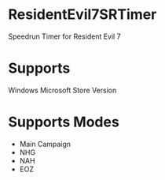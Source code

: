 # ResidentEvil7SRTimer
Speedrun Timer for Resident Evil 7

# Supports
Windows Microsoft Store Version

# Supports Modes
- Main Campaign
- NHG
- NAH
- EOZ
